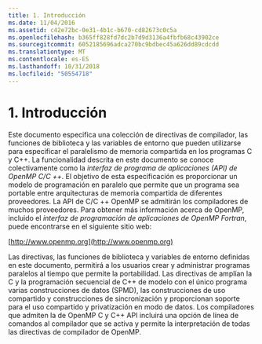 ```yaml
---
title: 1. Introducción
ms.date: 11/04/2016
ms.assetid: c42e72bc-0e31-4b1c-b670-cd82673c0c5a
ms.openlocfilehash: b365ff828fd7dc2b7d9d3136a4fbfb68c43902ce
ms.sourcegitcommit: 6052185696adca270bc9bdbec45a626dd89cdcdd
ms.translationtype: MT
ms.contentlocale: es-ES
ms.lasthandoff: 10/31/2018
ms.locfileid: "50554718"
---
```

# <a name="1-introduction"></a>1. Introducción

Este documento especifica una colección de directivas de compilador, las funciones de biblioteca y las variables de entorno que pueden utilizarse para especificar el paralelismo de memoria compartida en los programas C y C++. La funcionalidad descrita en este documento se conoce colectivamente como la *interfaz de programa de aplicaciones (API) de OpenMP C/C ++*. El objetivo de esta especificación es proporcionar un modelo de programación en paralelo que permite que un programa sea portable entre arquitecturas de memoria compartida de diferentes proveedores. La API de C/C ++ OpenMP se admitirán los compiladores de muchos proveedores. Para obtener más información acerca de OpenMP, incluido el *interfaz de programación de aplicaciones de OpenMP Fortran*, puede encontrarse en el siguiente sitio web:

[http://www.openmp.org](http://www.openmp.org)

Las directivas, las funciones de biblioteca y variables de entorno definidas en este documento, permitirá a los usuarios crear y administrar programas paralelos al tiempo que permite la portabilidad. Las directivas de amplían la C y la programación secuencial de C++ de modelo con el único programa varias construcciones de datos (SPMD), las construcciones de uso compartido y construcciones de sincronización y proporcionan soporte para el uso compartido y privatización en modo de datos. Los compiladores que admiten la de OpenMP C y C++ API incluirá una opción de línea de comandos al compilador que se activa y permite la interpretación de todas las directivas de compilador de OpenMP.